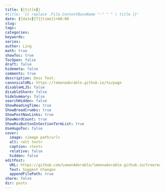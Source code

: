 ```yaml
---
title: {{title}}
#title: '{{ replace .File.ContentBaseName "-" " " | title }}'
date: {{date}}T{{time}}+08:00
slug:
tags:
categories:
keywords: 
series: 
author: Ling
math: true
showToc: true
TocOpen: false
draft: false
hidemeta: false
comments: true
description: Desc Text.
canonicalURL: https://lemonadorable.github.io/to/page
disableHLJS: false
disableShare: false
hideSummary: false
searchHidden: false
ShowReadingTime: true
ShowBreadCrumbs: true
ShowPostNavLinks: true
ShowWordCount: true
ShowRssButtonInSectionTermList: true
UseHugoToc: false
cover:
  image: <image path/url>
  alt: <alt text>
  caption: <text>
  relative: false
  hidden: false
editPost:
  URL: https://github.com/LemonAdorable/lemonadorable.github.io/tree/master/content
  Text: Suggest Changes
  appendFilePath: true
share: false
dir: posts
---
```

